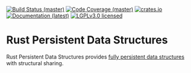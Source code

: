 [![Build Status (master)](https://travis-ci.org/orium/rpds.svg?branch=master)](https://travis-ci.org/orium/rpds)
[![Code Coverage (master)](https://codecov.io/gh/orium/rpds/branch/master/graph/badge.svg)](https://codecov.io/gh/orium/rpds)
[![crates.io](http://meritbadge.herokuapp.com/rpds)](https://crates.io/crates/rpds)
[![Documentation (latest)](https://docs.rs/rpds/badge.svg)](https://docs.rs/rpds/)
[![LGPLv3.0 licensed](https://img.shields.io/badge/license-LGPLv3-blue.svg)](./LICENSE)



# Rust Persistent Data Structures

Rust Persistent Data Structures provides [fully persistent data structures](https://en.wikipedia.org/wiki/Persistent_data_structure)
with structural sharing.

